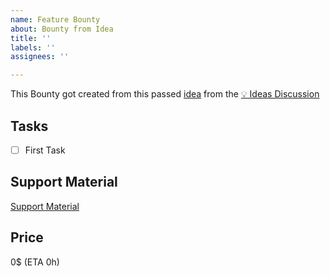 ```yaml
---
name: Feature Bounty
about: Bounty from Idea
title: ''
labels: ''
assignees: ''

---
```


This Bounty got created from this passed [idea](link) from the [💡 Ideas Discussion](https://github.com/mylife-plus/myLife/discussions/3)

## Tasks
- [ ] First Task

## Support Material
[Support Material](link)

## Price
0$ (ETA 0h)
